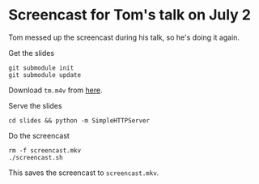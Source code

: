 Screencast for Tom's talk on July 2
====
Tom messed up the screencast during his talk, so he's doing it again.

Get the slides

    git submodule init
    git submodule update

Download `tm.m4v` from [here](https://docs.google.com/a/zipfianacademy.com/file/d/0B1gdiR_qp6zobzZRMUZjdldjVk0/edit?usp=drive_web).

Serve the slides

    cd slides && python -m SimpleHTTPServer

Do the screencast

    rm -f screencast.mkv
    ./screencast.sh

This saves the screencast to `screencast.mkv`.

